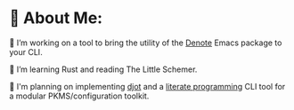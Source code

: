 # 💫 About Me:
🔭 I’m working on a tool to bring the utility of the [Denote](https://protesilaos.com/emacs/denote) Emacs package to your CLI.

🌱 I’m learning Rust and reading The Little Schemer.

💬 I'm planning on implementing [djot](https://djot.net/) and a [literate programming](http://literateprogramming.com/) CLI tool for a modular PKMS/configuration toolkit.
